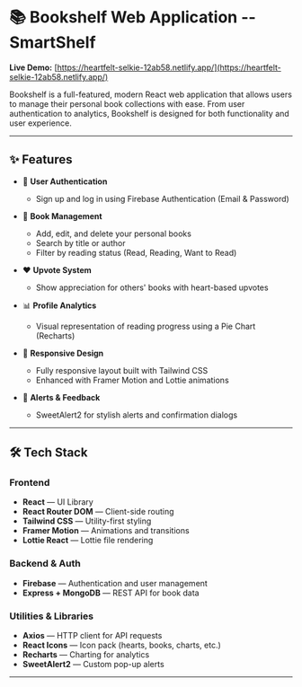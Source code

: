 # 📚 Bookshelf Web Application -- SmartShelf

**Live Demo:** [https://heartfelt-selkie-12ab58.netlify.app/](https://heartfelt-selkie-12ab58.netlify.app/)

Bookshelf is a full-featured, modern React web application that allows users to manage their personal book collections with ease. From user authentication to analytics, Bookshelf is designed for both functionality and user experience.

---

## ✨ Features

- 🔐 **User Authentication**
  - Sign up and log in using Firebase Authentication (Email & Password)

- 📘 **Book Management**
  - Add, edit, and delete your personal books
  - Search by title or author
  - Filter by reading status (Read, Reading, Want to Read)

- ❤️ **Upvote System**
  - Show appreciation for others' books with heart-based upvotes

- 📊 **Profile Analytics**
  - Visual representation of reading progress using a Pie Chart (Recharts)

- 🌈 **Responsive Design**
  - Fully responsive layout built with Tailwind CSS
  - Enhanced with Framer Motion and Lottie animations

- 🔔 **Alerts & Feedback**
  - SweetAlert2 for stylish alerts and confirmation dialogs

---

## 🛠️ Tech Stack

### Frontend
- **React** — UI Library
- **React Router DOM** — Client-side routing
- **Tailwind CSS** — Utility-first styling
- **Framer Motion** — Animations and transitions
- **Lottie React** — Lottie file rendering

### Backend & Auth
- **Firebase** — Authentication and user management
- **Express + MongoDB** — REST API for book data

### Utilities & Libraries
- **Axios** — HTTP client for API requests
- **React Icons** — Icon pack (hearts, books, charts, etc.)
- **Recharts** — Charting for analytics
- **SweetAlert2** — Custom pop-up alerts

---






